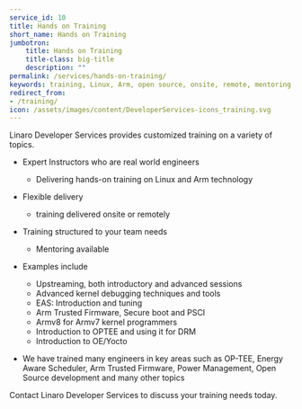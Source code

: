 ```yaml
---
service_id: 10
title: Hands on Training
short_name: Hands on Training
jumbotron:
    title: Hands on Training
    title-class: big-title
    description: ""
permalink: /services/hands-on-training/
keywords: training, Linux, Arm, open source, onsite, remote, mentoring, tailored to needs
redirect_from:
- /training/
icon: /assets/images/content/DeveloperServices-icons_training.svg
---
```

Linaro Developer Services provides customized training on a variety of topics.

- Expert Instructors who are real world engineers
    - Delivering hands-on training on Linux and Arm technology

- Flexible delivery
    - training delivered onsite or remotely

- Training structured to your team needs
    - Mentoring available

- Examples include
    - Upstreaming, both introductory and advanced sessions
    - Advanced kernel debugging techniques and tools
    - EAS: Introduction and tuning
    - Arm Trusted Firmware, Secure boot and PSCI
    - Armv8 for Armv7 kernel programmers
    - Introduction to OPTEE and using it for DRM
    - Introduction to OE/Yocto

- We have trained many engineers in key areas such as OP-TEE, Energy Aware Scheduler, Arm Trusted Firmware, Power Management, Open Source development and many other topics

Contact Linaro Developer Services to discuss your training needs today.
